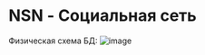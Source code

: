 # NSN - Социальная сеть
Физическая схема БД:
![image](https://github.com/Loy721/NSN/assets/76161382/66309976-5ea6-4c75-8fb6-9335aaab2726)

